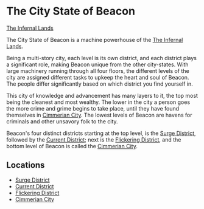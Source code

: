 # The City State of Beacon
[The Infernal Lands](../Geography%20Overview.md)

The City State of Beacon is a machine powerhouse of the [The Infernal Lands](../Geography%20Overview.md).

Being a multi-story city, each level is its own district, and each district plays a significant role, making Beacon unique from the other city-states. With large machinery running through all four floors, the different levels of the city are assigned different tasks to upkeep the heart and soul of Beacon. The people differ significantly based on which district you find yourself in.

This city of knowledge and advancement has many layers to it, the top most being the cleanest and most wealthy. The lower in the city a person goes the more crime and grime begins to take place, until they have found themselves in [Cimmerian City](./Cimmerian%20City/Cimmerian%20City%20Overview.md). The lowest levels of Beacon are havens for criminals and other unsavory folk to the city.

Beacon's four distinct districts starting at the top level, is the [Surge District](./Surge%20District/Surge%20District%20Overview.md), followed by the [Current District](./Current%20District/Current%20District%20Overview.md); next is the [Flickering District](./Flickering%20District/Flickering%20District%20Overview.md), and the bottom level of Beacon is called the [Cimmerian City](./Cimmerian%20City/Cimmerian%20City%20Overview.md).

## Locations
- [Surge District](./Surge%20District/Surge%20District%20Overview.md)
- [Current District](./Current%20District/Current%20District%20Overview.md)
- [Flickering District](./Flickering%20District/Flickering%20District%20Overview.md)
- [Cimmerian City](./Cimmerian%20City/Cimmerian%20City%20Overview.md)